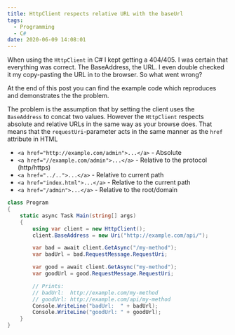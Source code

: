 ```yaml
---
title: HttpClient respects relative URL with the baseUrl
tags:
  - Programming
  - C#
date: 2020-06-09 14:08:01
---
```



When using the `HttpClient` in C# I kept getting a 404/405. I was certain that everything was correct. The BaseAddress, the URL. I even double checked it my copy-pasting the URL in to the browser. So what went wrong?

At the end of this post you can find the example code which reproduces and demonstrates the the problem.

<!-- more -->

The problem is the assumption that by setting the client uses the `BaseAddress` to concat two values. However the `HttpClient` respects absolute and relative URLs in the same way as your browse does. That means that the `requestUri`-parameter acts in the same manner as the `href` attribute in HTML

* `<a href="http://example.com/admin">...</a>` - Absolute 
* `<a href="//example.com/admin">...</a>` - Relative to the protocol (http/https)
* `<a href="../..">...</a>` - Relative to current path
* `<a href="index.html">...</a>` - Relative to the current path
* `<a href="/admin">...</a>` - Relative to the root/domain

```csharp
class Program
{
    static async Task Main(string[] args)
    {
        using var client = new HttpClient();
        client.BaseAddress = new Uri("http://example.com/api/");

        var bad = await client.GetAsync("/my-method");
        var badUrl = bad.RequestMessage.RequestUri;

        var good = await client.GetAsync("my-method");
        var goodUrl = good.RequestMessage.RequestUri;

        // Prints:
        // badUrl:  http://example.com/my-method
        // goodUrl: http://example.com/api/my-method
        Console.WriteLine("badUrl:  " + badUrl);
        Console.WriteLine("goodUrl: " + goodUrl);
    }
}
```